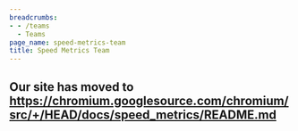 ```yaml
---
breadcrumbs:
- - /teams
  - Teams
page_name: speed-metrics-team
title: Speed Metrics Team
---
```


## Our site has moved to <https://chromium.googlesource.com/chromium/src/+/HEAD/docs/speed_metrics/README.md>